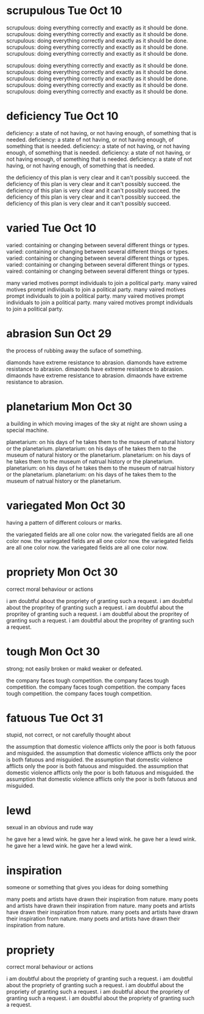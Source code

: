 # scrupulous Tue Oct 10
scrupulous: doing everything correctly and exactly as it should be done.
scrupulous: doing everything correctly and exactly as it should be done.
scrupulous: doing everything correctly and exactly as it should be done.
scrupulous: doing everything correctly and exactly as it should be done.
scrupulous: doing everything correctly and exactly as it should be done.

scrupulous: doing everything correctly and exactly as it should be done.
scrupulous: doing everything correctly and exactly as it should be done.
scrupulous: doing everything correctly and exactly as it should be done.
scrupulous: doing everything correctly and exactly as it should be done.
scrupulous: doing everything correctly and exactly as it should be done.

# deficiency Tue Oct 10
deficiency: a state of not having, or not having enough, of something that is needed.
deficiency: a state of not having, or not having enough, of something that is needed.
deficiency: a state of not having, or not having enough, of something that is needed.
deficiency: a state of not having, or not having enough, of something that is needed.
deficiency: a state of not having, or not having enough, of something that is needed.

the deficiency of this plan is very clear and it can't possibly succeed.
the deficiency of this plan is very clear and it can't possibly succeed.
the deficiency of this plan is very clear and it can't possibly succeed.
the deficiency of this plan is very clear and it can't possibly succeed.
the deficiency of this plan is very clear and it can't possibly succeed.

# varied Tue Oct 10
varied: containing or changing between several different things or types.
varied: containing or changing between several different things or types.
varied: containing or changing between several different things or types.
varied: containing or changing between several different things or types.
vaired: containing or changing between several different things or types.

many varied motives pormpt individuals to join a political party.
many vaired motives prompt individuals to join a political party.
many vaired motives prompt individuals to join a political party.
many vaired motives prompt individuals to join a political party.
many vaired motives prompt individuals to join a political party.


# abrasion Sun Oct 29
the process of rubbing away the suface of something.

diamonds have extreme resistance to abrasion.
diamonds have extreme resistance to abrasion.
dimaonds have extreme resistance to abrasion.
dimaonds have extreme resistance to abrasion.
dimaonds have extreme resistance to abrasion.

# planetarium Mon Oct 30
a building in which moving images of the sky at night are shown using a special machine.

planetarium: on his days of he takes them to the museum of natural history or the planetarium.
planetarium: on his days of he takes them to the museum of natural history or the planetarium.
planetarium: on his days of he takes them to the museum of natrual history or the planetarium.
planetarium: on his days of he takes them to the museum of natrual history or the planetarium.
planetarium: on his days of he takes them to the museum of natrual history or the planetarium.

# variegated Mon Oct 30
having a pattern of different colours or marks.

the variegated fields are all one color now.
the variegated fields are all one color now.
the variegated fields are all one color now.
the variegated fields are all one color now.
the variegated fields are all one color now.

# propriety Mon Oct 30
correct moral behaviour or actions

i am doubtful about the propriety of granting such a request.
i am doubtful about the propritey of granting such a request.
i am doubtful about the propritey of granting such a request.
i am doubtful about the propritey of granting such a request.
i am doubtful about the propritey of granting such a request.

# tough Mon Oct 30
strong; not easily broken or makd weaker or defeated.

the company faces tough competition.
the company faces tough competition.
the company faces tough competition.
the company faces tough competition.
the company faces tough competition.

# fatuous Tue Oct 31
stupid, not correct, or not carefully thought about

the assumption that domestic violence afflicts only the poor is both fatuous and misguided.
the assumption that domestic violence afflicts only the poor is both fatuous and misguided.
the assumption that domestic violence afflicts only the poor is both fatuous and misguided.
the assumption that domestic violence afflicts only the poor is both fatuous and misguided.
the assumption that domestic violence afflicts only the poor is both fatuous and misguided.


# lewd 
sexual in an obvious and rude way

he gave her a lewd wink.
he gave her a lewd wink.
he gave her a lewd wink.
he gave her a lewd wink.
he gave her a lewd wink.

# inspiration
someone or something that gives you ideas for doing something

many poets and artists have drawn their inspiration from nature.
many poets and artists have drawn their inspiration from nature.
many poets and artists have drawn their inspiration from nature.
many poets and artists have drawn their inspiration from nature.
many poets and artists have drawn their inspiration from nature.

# propriety
correct moral behaviour or actions

i am doubtful about the propriety of granting such a request.
i am doubtful about the propriety of granting such a request.
i am doubtful about the propriety of granting such a request.
i am doubtful about the propriety of granting such a request.
i am doubtful about the propriety of granting such a request.



